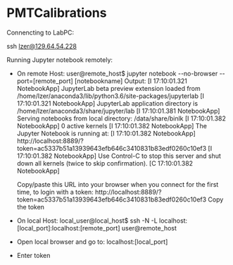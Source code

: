 # PMTCalibrations

Connencting to LabPC:

ssh lzer@129.64.54.228

Running Jupyter notebook remotely:

- On remote Host:
user@remote_host$ jupyter notebook --no-browser --port=[remote_port] [notebookname]
Output: 
[I 17:10:01.321 NotebookApp] JupyterLab beta preview extension loaded from /home/lzer/anaconda3/lib/python3.6/site-packages/jupyterlab
[I 17:10:01.321 NotebookApp] JupyterLab application directory is /home/lzer/anaconda3/share/jupyter/lab
[I 17:10:01.381 NotebookApp] Serving notebooks from local directory: /data/share/binlk
[I 17:10:01.382 NotebookApp] 0 active kernels
[I 17:10:01.382 NotebookApp] The Jupyter Notebook is running at:
[I 17:10:01.382 NotebookApp] http://localhost:8889/?token=ac5337b51a13939643efb646c3410831b83edf0260c10ef3
[I 17:10:01.382 NotebookApp] Use Control-C to stop this server and shut down all kernels (twice to skip confirmation).
[C 17:10:01.382 NotebookApp] 
    
    Copy/paste this URL into your browser when you connect for the first time,
    to login with a token:
        http://localhost:8889/?token=ac5337b51a13939643efb646c3410831b83edf0260c10ef3
Copy the token

- On local Host:
local_user@local_host$ ssh -N -L localhost:[local_port]:localhost:[remote_port] user@remote_host

- Open local browser and go to:
localhost:[local_port]

- Enter token

